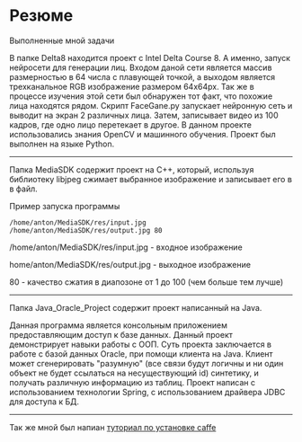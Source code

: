 # Резюме
Выполненные мной задачи

В папке Delta8 находитcя проект с Intel Delta Course 8. А именно, запуск нейросети для генерации лиц. Входом даной сети является массив размерностью в 64 числа с плавующей точкой, а выходом является трехканальное RGB изображение размером 64x64px.
Так же в процессе изучения этой сети был обнаружен тот факт, что похожие лица находятся рядом. Скрипт FaceGane.py запускает нейронную
сеть и выводит на экран 2 различных лица. Затем, записывает видео из 100 кадров, где одно лицо перетекает в другое. В данном проекте использовались знания OpenCV и машинного обучения.
Проект был выполнен на языке Python.


---


Папка MediaSDK содержит проект на С++, который, используя библиотеку libjpeg сжимает выбранное изображение и записывает его в в файл.

Пример запуска программы

```
/home/anton/MediaSDK/res/input.jpg  /home/anton/MediaSDK/res/output.jpg 80
```

/home/anton/MediaSDK/res/input.jpg - входное изображение

home/anton/MediaSDK/res/output.jpg - выходное изображение

80 - качество сжатия в диапозоне от 1 до 100 (чем больше тем лучше)

---

Папка Java_Oracle_Project cодержит проект написанный на Java.

Данная программа является консольным приложением предоставляющим доступ к базе данных. Данный проект демонстрирует навыки работы с ООП. Суть проекта заключается в работе с базой данных Oracle, при помощи клиента на Java. Клиент может сгенерировать "разумную" (все связи будут логичны и ни один объект не будет ссылаться на несуществующий id) синтетику, и получать различную информацию из таблиц. Проект написан с использованием технологии Spring, с использованием драйвера JDBC для доступа к БД.


---

Так же мной был напиан [туториал по установке caffe](https://github.com/Anton1qw2/IntelDelta8/wiki/Установка-caffe-на-Ubuntu-16.04-LTS)

